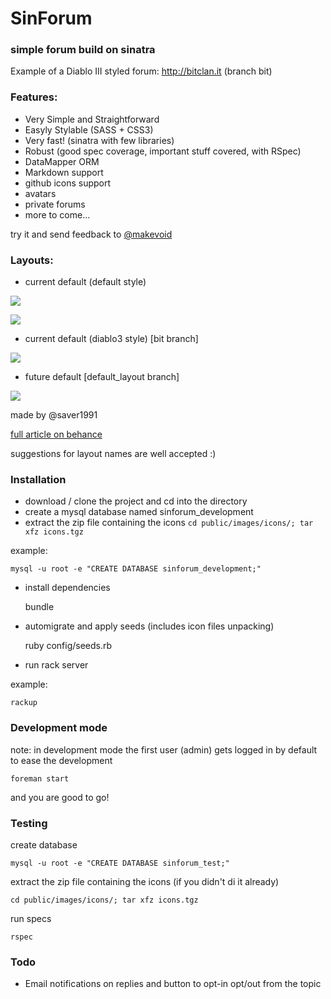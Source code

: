 # SinForum
### simple forum build on sinatra

Example of a Diablo III styled forum: http://bitclan.it (branch bit)

### Features:

- Very Simple and Straightforward
- Easyly Stylable (SASS + CSS3)
- Very fast! (sinatra with few libraries)
- Robust (good spec coverage, important stuff covered, with RSpec)
- DataMapper ORM
- Markdown support
- github icons support
- avatars
- private forums
- more to come...

try it and send feedback to [@makevoid](http://francescocanessa.com)


### Layouts:

- current default (default style)

![](http://uploads.makevoid.com/sinforum_layout_default.png)

![](http://uploads.makevoid.com/sinforum_post_view.png)


- current default (diablo3 style) [bit branch]

![](http://uploads.makevoid.com/bitforum_layout.png)

- future default [default_layout branch]

![](http://behance.vo.llnwd.net/profiles6/876337/projects/5076079/f6c6ff9d0815e62aad366193025be4b6.jpg)

made by @saver1991 

[full article on behance](http://www.behance.net/gallery/Sinforum-Template-Redesign/5076079)

suggestions for layout names are well accepted :)


### Installation

- download / clone the project and cd into the directory
- create a mysql database named sinforum_development
- extract the zip file containing the icons `cd public/images/icons/; tar xfz icons.tgz`

example:

    mysql -u root -e "CREATE DATABASE sinforum_development;"

- install dependencies

    bundle

- automigrate and apply seeds (includes icon files unpacking)

    ruby config/seeds.rb

- run rack server

example:

    rackup


### Development mode

note: in development mode the first user (admin) gets logged in by default to ease the development

    foreman start

and you are good to go!


### Testing

create database

    mysql -u root -e "CREATE DATABASE sinforum_test;"

extract the zip file containing the icons (if you didn't di it already)

    cd public/images/icons/; tar xfz icons.tgz

run specs

    rspec
    
    
    
### Todo

- Email notifications on replies and button to opt-in opt/out from the topic